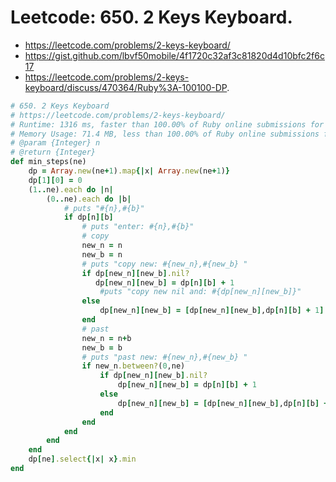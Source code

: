 # Leetcode: 650. 2 Keys Keyboard.

- https://leetcode.com/problems/2-keys-keyboard/
- https://gist.github.com/lbvf50mobile/4f1720c32af3c81820d4d10bfc2f6c17
- https://leetcode.com/problems/2-keys-keyboard/discuss/470364/Ruby%3A-100100-DP.


```Ruby
# 650. 2 Keys Keyboard
# https://leetcode.com/problems/2-keys-keyboard/
# Runtime: 1316 ms, faster than 100.00% of Ruby online submissions for 2 Keys Keyboard.
# Memory Usage: 71.4 MB, less than 100.00% of Ruby online submissions for 2 Keys Keyboard.
# @param {Integer} n
# @return {Integer}
def min_steps(ne)
    dp = Array.new(ne+1).map{|x| Array.new(ne+1)}
    dp[1][0] = 0
    (1..ne).each do |n|
        (0..ne).each do |b|
            # puts "#{n},#{b}"
            if dp[n][b]
                # puts "enter: #{n},#{b}"
                # copy
                new_n = n
                new_b = n
                # puts "copy new: #{new_n},#{new_b} "
                if dp[new_n][new_b].nil?
                   dp[new_n][new_b] = dp[n][b] + 1
                    #puts "copy new nil and: #{dp[new_n][new_b]}"
                else
                    dp[new_n][new_b] = [dp[new_n][new_b],dp[n][b] + 1].min
                end
                # past
                new_n = n+b
                new_b = b
                # puts "past new: #{new_n},#{new_b} "
                if new_n.between?(0,ne)
                    if dp[new_n][new_b].nil?
                        dp[new_n][new_b] = dp[n][b] + 1
                    else
                        dp[new_n][new_b] = [dp[new_n][new_b],dp[n][b] + 1].min
                    end
                end
            end
        end
    end
    dp[ne].select{|x| x}.min
end

```